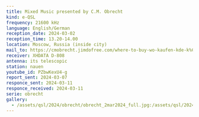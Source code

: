 ```yaml
---
title: Mixed Music presented by C.M. Obrecht
kind: e-QSL
frequency: 21600 kHz
language: English/German
reception_date: 2024-03-02
reception_time: 13.20-14.00
location: Moscow, Russia (inside city)
mail_to: https://cmobrecht.jimdofree.com/where-to-buy-wo-kaufen-kde-k%C3%BApi%C5%A5/
receiver: XHDATA D-808
antenna: its telescopic
station: nauen
youtube_id: PZbwKexU4-g
report_sent: 2024-03-07
responce_sent: 2024-03-11
responce_received: 2024-03-11
serie: obrecht
gallery:
  - /assets/qsl/2024/obrecht/obrecht_2mar2024_full.jpg:/assets/qsl/2024/obrecht/obrecht_2mar2024_small.jpg
---
```

